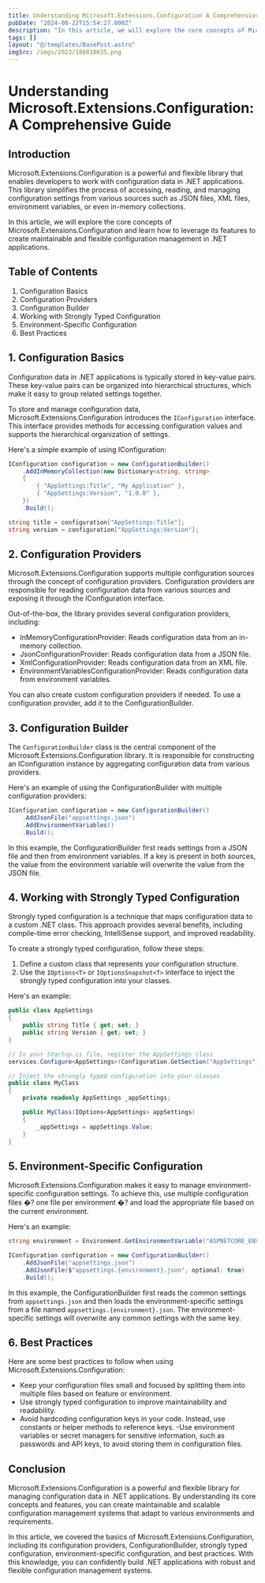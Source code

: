 ```yaml
---
title: Understanding Microsoft.Extensions.Configuration A Comprehensive Guide
pubDate: "2024-08-22T15:54:27.000Z"
description: "In this article, we will explore the core concepts of Microsoft.Extensions.Configuration and learn how to leverage its features to create maintainable and flexible configuration management in .NET applications."
tags: []
layout: "@/templates/BasePost.astro"
imgSrc: /imgs/2023/186810635.png
---
```

# Understanding Microsoft.Extensions.Configuration: A Comprehensive Guide

## Introduction

Microsoft.Extensions.Configuration is a powerful and flexible library that enables developers to work with configuration data in .NET applications. This library simplifies the process of accessing, reading, and managing configuration settings from various sources such as JSON files, XML files, environment variables, or even in-memory collections.

In this article, we will explore the core concepts of Microsoft.Extensions.Configuration and learn how to leverage its features to create maintainable and flexible configuration management in .NET applications.

## Table of Contents

1. Configuration Basics
2. Configuration Providers
3. Configuration Builder
4. Working with Strongly Typed Configuration
5. Environment-Specific Configuration
6. Best Practices

## 1. Configuration Basics

Configuration data in .NET applications is typically stored in key-value pairs. These key-value pairs can be organized into hierarchical structures, which make it easy to group related settings together.

To store and manage configuration data, Microsoft.Extensions.Configuration introduces the `IConfiguration` interface. This interface provides methods for accessing configuration values and supports the hierarchical organization of settings.

Here's a simple example of using IConfiguration:

```csharp
IConfiguration configuration = new ConfigurationBuilder()
    .AddInMemoryCollection(new Dictionary<string, string>
    {
        { "AppSettings:Title", "My Application" },
        { "AppSettings:Version", "1.0.0" },
    })
    .Build();

string title = configuration["AppSettings:Title"];
string version = configuration["AppSettings:Version"];
```

## 2. Configuration Providers

Microsoft.Extensions.Configuration supports multiple configuration sources through the concept of configuration providers. Configuration providers are responsible for reading configuration data from various sources and exposing it through the IConfiguration interface.

Out-of-the-box, the library provides several configuration providers, including:

- InMemoryConfigurationProvider: Reads configuration data from an in-memory collection.
- JsonConfigurationProvider: Reads configuration data from a JSON file.
- XmlConfigurationProvider: Reads configuration data from an XML file.
- EnvironmentVariablesConfigurationProvider: Reads configuration data from environment variables.

You can also create custom configuration providers if needed. To use a configuration provider, add it to the ConfigurationBuilder.

## 3. Configuration Builder

The `ConfigurationBuilder` class is the central component of the Microsoft.Extensions.Configuration library. It is responsible for constructing an IConfiguration instance by aggregating configuration data from various providers.

Here's an example of using the ConfigurationBuilder with multiple configuration providers:

```csharp
IConfiguration configuration = new ConfigurationBuilder()
    .AddJsonFile("appsettings.json")
    .AddEnvironmentVariables()
    .Build();
```

In this example, the ConfigurationBuilder first reads settings from a JSON file and then from environment variables. If a key is present in both sources, the value from the environment variable will overwrite the value from the JSON file.

## 4. Working with Strongly Typed Configuration

Strongly typed configuration is a technique that maps configuration data to a custom .NET class. This approach provides several benefits, including compile-time error checking, IntelliSense support, and improved readability.

To create a strongly typed configuration, follow these steps:

1. Define a custom class that represents your configuration structure.
2. Use the `IOptions<T>` or `IOptionsSnapshot<T>` interface to inject the strongly typed configuration into your classes.

Here's an example:

```csharp
public class AppSettings
{
    public string Title { get; set; }
    public string Version { get; set; }
}

// In your Startup.cs file, register the AppSettings class
services.Configure<AppSettings>(Configuration.GetSection("AppSettings"));

// Inject the strongly typed configuration into your classes
public class MyClass
{
    private readonly AppSettings _appSettings;

    public MyClass(IOptions<AppSettings> appSettings)
    {
        _appSettings = appSettings.Value;
    }
}
```

## 5. Environment-Specific Configuration

Microsoft.Extensions.Configuration makes it easy to manage environment-specific configuration settings. To achieve this, use multiple configuration files �? one file per environment �? and load the appropriate file based on the current environment.

Here's an example:

```csharp
string environment = Environment.GetEnvironmentVariable("ASPNETCORE_ENVIRONMENT");

IConfiguration configuration = new ConfigurationBuilder()
    .AddJsonFile("appsettings.json")
    .AddJsonFile($"appsettings.{environment}.json", optional: true)
    .Build();
```

In this example, the ConfigurationBuilder first reads the common settings from `appsettings.json` and then loads the environment-specific settings from a file named `appsettings.{environment}.json`. The environment-specific settings will overwrite any common settings with the same key.

## 6. Best Practices

Here are some best practices to follow when using Microsoft.Extensions.Configuration:

- Keep your configuration files small and focused by splitting them into multiple files based on feature or environment.
- Use strongly typed configuration to improve maintainability and readability.
- Avoid hardcoding configuration keys in your code. Instead, use constants or helper methods to reference keys.
-Use environment variables or secret managers for sensitive information, such as passwords and API keys, to avoid storing them in configuration files.

## Conclusion

Microsoft.Extensions.Configuration is a powerful and flexible library for managing configuration data in .NET applications. By understanding its core concepts and features, you can create maintainable and scalable configuration management systems that adapt to various environments and requirements.

In this article, we covered the basics of Microsoft.Extensions.Configuration, including its configuration providers, ConfigurationBuilder, strongly typed configuration, environment-specific configuration, and best practices. With this knowledge, you can confidently build .NET applications with robust and flexible configuration management systems.
